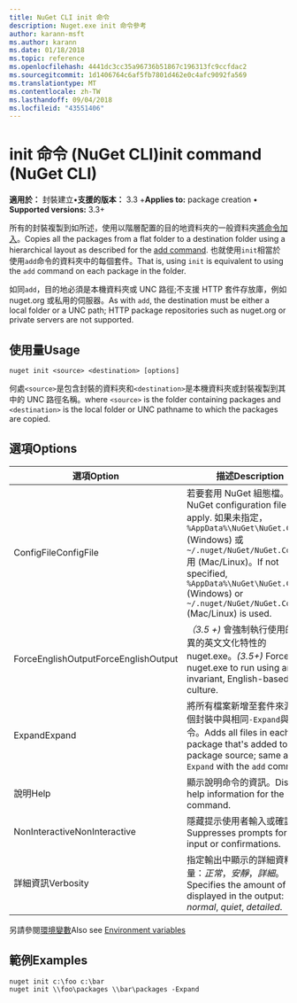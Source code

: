 ```yaml
---
title: NuGet CLI init 命令
description: Nuget.exe init 命令參考
author: karann-msft
ms.author: karann
ms.date: 01/18/2018
ms.topic: reference
ms.openlocfilehash: 4441dc3cc35a96736b51867c196313fc9ccfdac2
ms.sourcegitcommit: 1d1406764c6af5fb7801d462e0c4afc9092fa569
ms.translationtype: MT
ms.contentlocale: zh-TW
ms.lasthandoff: 09/04/2018
ms.locfileid: "43551406"
---
```

# <a name="init-command-nuget-cli"></a><span data-ttu-id="f1deb-103">init 命令 (NuGet CLI)</span><span class="sxs-lookup"><span data-stu-id="f1deb-103">init command (NuGet CLI)</span></span>

<span data-ttu-id="f1deb-104">**適用於：** 封裝建立&bullet;**支援的版本：** 3.3 +</span><span class="sxs-lookup"><span data-stu-id="f1deb-104">**Applies to:** package creation &bullet; **Supported versions:** 3.3+</span></span>

<span data-ttu-id="f1deb-105">所有的封裝複製到如所述，使用以階層配置的目的地資料夾的一般資料夾[將命令加入](cli-ref-add.md)。</span><span class="sxs-lookup"><span data-stu-id="f1deb-105">Copies all the packages from a flat folder to a destination folder using a hierarchical layout as described for the [add command](cli-ref-add.md).</span></span> <span data-ttu-id="f1deb-106">也就使用`init`相當於使用`add`命令的資料夾中的每個套件。</span><span class="sxs-lookup"><span data-stu-id="f1deb-106">That is, using `init` is equivalent to using the `add` command on each package in the folder.</span></span>

<span data-ttu-id="f1deb-107">如同`add`，目的地必須是本機資料夾或 UNC 路徑;不支援 HTTP 套件存放庫，例如 nuget.org 或私用的伺服器。</span><span class="sxs-lookup"><span data-stu-id="f1deb-107">As with `add`, the destination must be either a local folder or a UNC path; HTTP package repositories such as nuget.org or private servers are not supported.</span></span>

## <a name="usage"></a><span data-ttu-id="f1deb-108">使用量</span><span class="sxs-lookup"><span data-stu-id="f1deb-108">Usage</span></span>

```cli
nuget init <source> <destination> [options]
```

<span data-ttu-id="f1deb-109">何處`<source>`是包含封裝的資料夾和`<destination>`是本機資料夾或封裝複製到其中的 UNC 路徑名稱。</span><span class="sxs-lookup"><span data-stu-id="f1deb-109">where `<source>` is the folder containing packages and `<destination>` is the local folder or UNC pathname to which the packages are copied.</span></span>

## <a name="options"></a><span data-ttu-id="f1deb-110">選項</span><span class="sxs-lookup"><span data-stu-id="f1deb-110">Options</span></span>

| <span data-ttu-id="f1deb-111">選項</span><span class="sxs-lookup"><span data-stu-id="f1deb-111">Option</span></span> | <span data-ttu-id="f1deb-112">描述</span><span class="sxs-lookup"><span data-stu-id="f1deb-112">Description</span></span> |
| --- | --- |
| <span data-ttu-id="f1deb-113">ConfigFile</span><span class="sxs-lookup"><span data-stu-id="f1deb-113">ConfigFile</span></span> | <span data-ttu-id="f1deb-114">若要套用 NuGet 組態檔。</span><span class="sxs-lookup"><span data-stu-id="f1deb-114">The NuGet configuration file to apply.</span></span> <span data-ttu-id="f1deb-115">如果未指定， `%AppData%\NuGet\NuGet.Config` (Windows) 或`~/.nuget/NuGet/NuGet.Config`用 (Mac/Linux)。</span><span class="sxs-lookup"><span data-stu-id="f1deb-115">If not specified, `%AppData%\NuGet\NuGet.Config` (Windows) or `~/.nuget/NuGet/NuGet.Config` (Mac/Linux) is used.</span></span>|
| <span data-ttu-id="f1deb-116">ForceEnglishOutput</span><span class="sxs-lookup"><span data-stu-id="f1deb-116">ForceEnglishOutput</span></span> | <span data-ttu-id="f1deb-117">*（3.5 +)* 會強制執行使用的非變異的英文文化特性的 nuget.exe。</span><span class="sxs-lookup"><span data-stu-id="f1deb-117">*(3.5+)* Forces nuget.exe to run using an invariant, English-based culture.</span></span> |
| <span data-ttu-id="f1deb-118">Expand</span><span class="sxs-lookup"><span data-stu-id="f1deb-118">Expand</span></span> | <span data-ttu-id="f1deb-119">將所有檔案新增至套件來源; 每個封裝中與相同`-Expand`與`add`命令。</span><span class="sxs-lookup"><span data-stu-id="f1deb-119">Adds all files in each package that's added to the package source; same as `-Expand` with the `add` command.</span></span> |
| <span data-ttu-id="f1deb-120">說明</span><span class="sxs-lookup"><span data-stu-id="f1deb-120">Help</span></span> | <span data-ttu-id="f1deb-121">顯示說明命令的資訊。</span><span class="sxs-lookup"><span data-stu-id="f1deb-121">Displays help information for the command.</span></span> |
| <span data-ttu-id="f1deb-122">NonInteractive</span><span class="sxs-lookup"><span data-stu-id="f1deb-122">NonInteractive</span></span> | <span data-ttu-id="f1deb-123">隱藏提示使用者輸入或確認。</span><span class="sxs-lookup"><span data-stu-id="f1deb-123">Suppresses prompts for user input or confirmations.</span></span> |
| <span data-ttu-id="f1deb-124">詳細資訊</span><span class="sxs-lookup"><span data-stu-id="f1deb-124">Verbosity</span></span> | <span data-ttu-id="f1deb-125">指定輸出中顯示的詳細資料的數量：*正常*，*安靜*，*詳細*。</span><span class="sxs-lookup"><span data-stu-id="f1deb-125">Specifies the amount of detail displayed in the output: *normal*, *quiet*, *detailed*.</span></span> |

<span data-ttu-id="f1deb-126">另請參閱[環境變數](cli-ref-environment-variables.md)</span><span class="sxs-lookup"><span data-stu-id="f1deb-126">Also see [Environment variables](cli-ref-environment-variables.md)</span></span>

## <a name="examples"></a><span data-ttu-id="f1deb-127">範例</span><span class="sxs-lookup"><span data-stu-id="f1deb-127">Examples</span></span>

```cli
nuget init c:\foo c:\bar
nuget init \\foo\packages \\bar\packages -Expand
```
